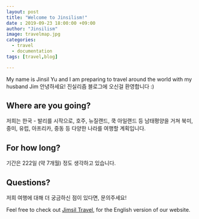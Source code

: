 ```yaml
---
layout: post
title: "Welcome to Jinsilism!"
date : 2019-09-23 18:00:00 +09:00
author: "Jinsilism"
image: travelmap.jpg
categories:
  - travel
  - documentation
tags: [travel,blog]

---
```


My name is Jinsil Yu and I am preparing to travel around the world with my husband Jim
안녕하세요! 진실리즘 블로그에 오신걸 환영합니다 :)

## Where are you going?

저희는 한국 - 발리를 시작으로, 호주, 뉴질랜드, 쿡 아일랜드 등 남태평양을 거쳐 북미, 중미, 유럽, 아프리카, 중동 등 다양한 나라를 여행할 계획입니다.

## For how long?

기간은 222일 (약 7개월) 정도 생각하고 있습니다.

## Questions?

저희 여행에 대해 더 궁금하신 점이 있다면, 문의주세요!

Feel free to check out <a href="https://jimsil.com" target="_blank">Jimsil Travel</a>, for the English version of our website.
